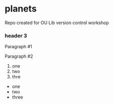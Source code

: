 # planets
Repo created for OU Lib version control workshop

### header 3

Paragraph #1

Paragraph #2

1. one
2. two
3. thre

* one
* two
* three

